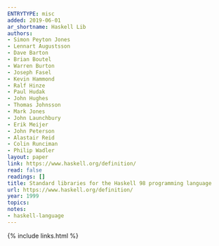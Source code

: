 ```yaml
---
ENTRYTYPE: misc
added: 2019-06-01
ar_shortname: Haskell Lib
authors:
- Simon Peyton Jones
- Lennart Augustsson
- Dave Barton
- Brian Boutel
- Warren Burton
- Joseph Fasel
- Kevin Hammond
- Ralf Hinze
- Paul Hudak
- John Hughes
- Thomas Johnsson
- Mark Jones
- John Launchbury
- Erik Meijer
- John Peterson
- Alastair Reid
- Colin Runciman
- Philip Wadler
layout: paper
link: https://www.haskell.org/definition/
read: false
readings: []
title: Standard libraries for the Haskell 98 programming language
url: https://www.haskell.org/definition/
year: 1999
topics:
notes:
- haskell-language
---
```


{% include links.html %}
